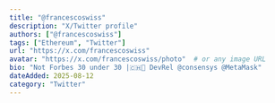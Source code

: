 ```yaml
---
title: "@francescoswiss"
description: "X/Twitter profile"
authors: ["@francescoswiss"]
tags: ["Ethereum", "Twitter"]
url: "https://x.com/francescoswiss"
avatar: "https://x.com/francescoswiss/photo"  # or any image URL
bio: "Not Forbes 30 under 30 |🇨🇭🧠 DevRel @consensys @MetaMask"
dateAdded: 2025-08-12
category: "Twitter"
---
```

